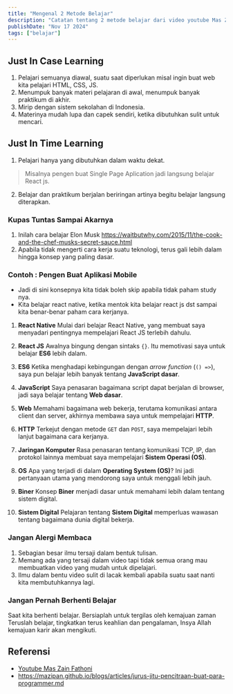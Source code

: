 ```yaml
---
title: "Mengenal 2 Metode Belajar"
description: "Catatan tentang 2 metode belajar dari video youtube Mas Zain."
publishDate: "Nov 17 2024"
tags: ["belajar"]
---
```


## Just In Case Learning

1. Pelajari semuanya diawal, suatu saat diperlukan misal ingin buat web kita pelajari HTML, CSS, JS.
2. Menumpuk banyak materi pelajaran di awal, menumpuk banyak praktikum di akhir.
3. Mirip dengan sistem sekolahan di Indonesia.
4. Materinya mudah lupa dan capek sendiri, ketika dibutuhkan sulit untuk mencari.

## Just In Time Learning

1. Pelajari hanya yang dibutuhkan dalam waktu dekat.

> Misalnya pengen buat Single Page Aplication jadi langsung belajar React js.

2. Belajar dan praktikum berjalan beriringan artinya begitu belajar langsung diterapkan.

### Kupas Tuntas Sampai Akarnya

1. Inilah cara belajar Elon Musk https://waitbutwhy.com/2015/11/the-cook-and-the-chef-musks-secret-sauce.html
2. Apabila tidak mengerti cara kerja suatu teknologi, terus gali lebih dalam hingga konsep yang paling dasar.

### Contoh : Pengen Buat Aplikasi Mobile

- Jadi di sini konsepnya kita tidak boleh skip apabila tidak paham study nya.
- Kita belajar react native, ketika mentok kita belajar react js dst sampai kita benar-benar paham cara kerjanya.

1. **React Native**
   Mulai dari belajar React Native, yang membuat saya menyadari pentingnya mempelajari React JS terlebih dahulu.

2. **React JS**
   Awalnya bingung dengan sintaks `{}`. Itu memotivasi saya untuk belajar **ES6** lebih dalam.

3. **ES6**
   Ketika menghadapi kebingungan dengan *arrow function* (`() =>`), saya pun belajar lebih banyak tentang **JavaScript dasar**.

4. **JavaScript**
   Saya penasaran bagaimana script dapat berjalan di browser, jadi saya belajar tentang **Web dasar**.

5. **Web**
   Memahami bagaimana web bekerja, terutama komunikasi antara client dan server, akhirnya membawa saya untuk mempelajari **HTTP**.

6. **HTTP**
   Terkejut dengan metode `GET` dan `POST`, saya mempelajari lebih lanjut bagaimana cara kerjanya.

7. **Jaringan Komputer**
   Rasa penasaran tentang komunikasi TCP, IP, dan protokol lainnya membuat saya mempelajari **Sistem Operasi (OS)**.

8. **OS**
   Apa yang terjadi di dalam **Operating System (OS)**? Ini jadi pertanyaan utama yang mendorong saya untuk menggali lebih jauh.

9. **Biner**
   Konsep **Biner** menjadi dasar untuk memahami lebih dalam tentang sistem digital.

10. **Sistem Digital**
    Pelajaran tentang **Sistem Digital** memperluas wawasan tentang bagaimana dunia digital bekerja.

### Jangan Alergi Membaca

1. Sebagian besar ilmu tersaji dalam bentuk tulisan.
2. Memang ada yang tersaji dalam video tapi tidak semua orang mau membuatkan video yang mudah untuk dipelajari.
3. Ilmu dalam bentu video sulit di lacak kembali apabila suatu saat nanti kita membutuhkannya lagi.

### Jangan Pernah Berhenti Belajar

Saat kita berhenti belajar. Bersiaplah untuk tergilas oleh kemajuan zaman
Teruslah belajar, tingkatkan terus keahlian dan pengalaman, Insya Allah kemajuan karir akan mengikuti.

## Referensi

- [Youtube Mas Zain Fathoni](https://www.youtube.com/@zainfathoni/)
- <https://mazipan.github.io/blogs/articles/jurus-jitu-pencitraan-buat-para-programmer.md>
